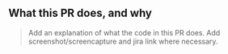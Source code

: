 ## What this PR does, and why

> Add an explanation of what the code in this PR does. Add screenshot/screencapture and jira link where necessary.

